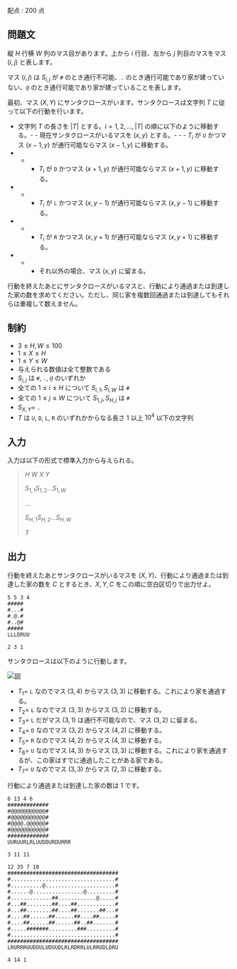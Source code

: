 配点 : $200$ 点

## 問題文

縦 $H$ 行横 $W$ 列のマス目があります。上から $i$ 行目、左から $j$ 列目のマスをマス $(i,j)$ と表します。

マス $(i,j)$ は $S_{i,j}$ が `#` のとき通行不可能、`.` のとき通行可能であり家が建っていない、`@` のとき通行可能であり家が建っていることを表します。

最初、マス $(X,Y)$ にサンタクロースがいます。サンタクロースは文字列 $T$ に従って以下の行動を行います。

- 文字列 $T$ の長さを $|T|$ とする。$i=1,2,\ldots,|T|$ の順に以下のように移動する。-   - 現在サンタクロースがいるマスを $(x,y)$ とする。-   -   - $T_i$ が `U` かつマス $(x-1,y)$ が通行可能ならマス $(x-1,y)$ に移動する。
-   -   - $T_i$ が `D` かつマス $(x+1,y)$ が通行可能ならマス $(x+1,y)$ に移動する。
-   -   - $T_i$ が `L` かつマス $(x,y-1)$ が通行可能ならマス $(x,y-1)$ に移動する。
-   -   - $T_i$ が `R` かつマス $(x,y+1)$ が通行可能ならマス $(x,y+1)$ に移動する。
-   -   - それ以外の場合、マス $(x,y)$ に留まる。

行動を終えたあとにサンタクロースがいるマスと、行動により通過または到達した家の数を求めてください。ただし、同じ家を複数回通過または到達してもそれらは重複して数えません。

## 制約

- $3 \leq H,W \leq 100$
- $1 \leq X \leq H$
- $1 \leq Y \leq W$
- 与えられる数値は全て整数である
- $S_{i,j}$ は `#`, `.`, `@` のいずれか
- 全ての $1 \leq i \leq H$ について $S_{i,1},S_{i,W}$ は `#`
- 全ての $1 \leq j \leq W$ について $S_{1,j},S_{H,j}$ は `#`
- $S_{X,Y}=$ `.`
- $T$ は `U`, `D`, `L`, `R` のいずれかからなる長さ $1$ 以上 $10^4$ 以下の文字列

## 入力

入力は以下の形式で標準入力から与えられる。

> $H$ $W$ $X$ $Y$
> 
> $S_{1,1}S_{1,2}\ldots S_{1,W}$
> 
> $\dots$
> 
> $S_{H,1}S_{H,2}\ldots S_{H,W}$
> 
> $T$

## 出力

行動を終えたあとサンタクロースがいるマスを $(X,Y)$、行動により通過または到達した家の数を $C$ とするとき、$X,Y,C$ をこの順に空白区切りで出力せよ。

```input1
5 5 3 4
#####
#...#
#.@.#
#..@#
#####
LLLDRUU
```

```output1
2 3 1
```

サンタクロースは以下のように行動します。

![図](https://img.atcoder.jp/abc385/27dd50f7d27c6bcf335889bfe36fc341.png)

- $T_1=$ `L` なのでマス $(3,4)$ からマス $(3,3)$ に移動する。これにより家を通過する。
- $T_2=$ `L` なのでマス $(3,3)$ からマス $(3,2)$ に移動する。
- $T_3=$ `L` だがマス $(3,1)$ は通行不可能なので、マス $(3,2)$ に留まる。
- $T_4=$ `D` なのでマス $(3,2)$ からマス $(4,2)$ に移動する。
- $T_5=$ `R` なのでマス $(4,2)$ からマス $(4,3)$ に移動する。
- $T_6=$ `U` なのでマス $(4,3)$ からマス $(3,3)$ に移動する。これにより家を通過するが、この家はすでに通過したことがある家である。
- $T_7=$ `U` なのでマス $(3,3)$ からマス $(2,3)$ に移動する。

行動により通過または到達した家の数は $1$ です。

```input2
6 13 4 6
#############
#@@@@@@@@@@@#
#@@@@@@@@@@@#
#@@@@.@@@@@@#
#@@@@@@@@@@@#
#############
UURUURLRLUUDDURDURRR
```

```output2
3 11 11
```

```input3
12 35 7 10
###################################
#.................................#
#..........@......................#
#......@................@.........#
#.............##............@.....#
#...##........##....##............#
#...##........##....##.......##...#
#....##......##......##....##.....#
#....##......##......##..##.......#
#.....#######.........###.........#
#.................................#
###################################
LRURRRUUDDULUDUUDLRLRDRRLULRRUDLDRU
```

```output3
4 14 1
```